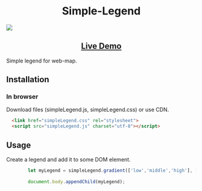 <h1 align="center">Simple-Legend</h1>

<img src="https://entagir.ru/img/simpleLegend.png">

<h2 align="center"><a  href="https://simple-legend.entagir.ru">Live Demo</a></h2>
Simple legend for web-map.

## Installation

### In browser
Download files (simpleLegend.js, simpleLegend.css) or use CDN.

```html
  <link href="simpleLegend.css" rel="stylesheet">
  <script src="simpleLegend.js" charset="utf-8"></script>
```

## Usage

Create a legend and add it to some DOM element.

```js
		let myLegend = simpleLegend.gradient(['low','middle','high'], ['rgb(0,255,0)','rgb(255,255,0)','rgb(255,0,0)'], 'title');
	
		document.body.appendChild(myLegend);
```
